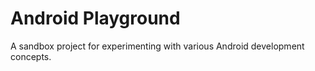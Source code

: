 # Android Playground

A sandbox project for experimenting with various Android development concepts.
